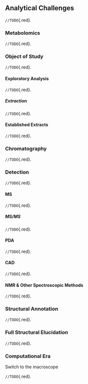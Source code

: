 ## Analytical Challenges

`//TODO`{.red}.

### Metabolomics

`//TODO`{.red}.

### Object of Study

`//TODO`{.red}.

#### Exploratory Analysis

`//TODO`{.red}.

##### Extraction

`//TODO`{.red}.

#### Established Extracts

`//TODO`{.red}.

### Chromatography

`//TODO`{.red}.

### Detection

`//TODO`{.red}.

#### MS

`//TODO`{.red}.

##### MS/MS

`//TODO`{.red}.

#### PDA

`//TODO`{.red}.

#### CAD

`//TODO`{.red}.

#### NMR & Other Spectroscopic Methods

`//TODO`{.red}.

### Structural Annotation

`//TODO`{.red}.

### Full Structural Elucidation

`//TODO`{.red}.

### Computational Era

Switch to the macroscope

`//TODO`{.red}.
